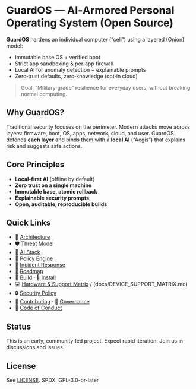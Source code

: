 # GuardOS — AI‑Armored Personal Operating System (Open Source)

**GuardOS** hardens an individual computer (“cell”) using a layered (Onion) model:
- Immutable base OS + verified boot
- Strict app sandboxing & per‑app firewall
- Local AI for anomaly detection + explainable prompts
- Zero‑trust defaults, zero‑knowledge (opt‑in cloud)

> Goal: “Military‑grade” resilience for everyday users, without breaking normal computing.

## Why GuardOS?
Traditional security focuses on the perimeter. Modern attacks move across layers: firmware, boot, OS, apps, network, cloud, and user. GuardOS defends **each layer** and binds them with a **local AI** (“Aegis”) that explains risk and suggests safe actions.

## Core Principles
- **Local‑first AI** (offline by default)
- **Zero trust on a single machine**
- **Immutable base, atomic rollback**
- **Explainable security prompts**
- **Open, auditable, reproducible builds**

## Quick Links
- 📐 [Architecture](docs/ARCHITECTURE.md)
- 🛡️ [Threat Model](docs/THREAT_MODEL.md)
- 🧠 [AI Stack](docs/AI_STACK.md)
- 🧩 [Policy Engine](docs/POLICY_ENGINE.md)
- 🧯 [Incident Response](docs/INCIDENT_RESPONSE.md)
- 🧭 [Roadmap](ROADMAP.md)
- 🧱 [Build](BUILD.md) · 🚀 [Install](INSTALL.md)
- 💻 [Hardware & Support Matrix](docs/HARDWARE.md) / (docs/DEVICE_SUPPORT_MATRIX.md)
- 🔒 [Security Policy](SECURITY.md)
- 🤝 [Contributing](CONTRIBUTING.md) · 🧭 [Governance](GOVERNANCE.md)
- 📣 [Code of Conduct](CODE_OF_CONDUCT.md)

## Status
This is an early, community‑led project. Expect rapid iteration. Join us in discussions and issues.

## License
See [LICENSE](LICENSE). SPDX: GPL-3.0-or-later
